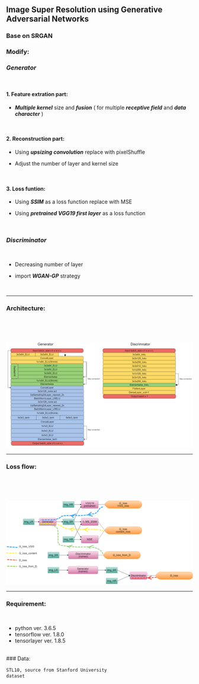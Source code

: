 ## Image Super Resolution using Generative Adversarial Networks

### Base on SRGAN

### Modify:

### *Generator*

<br />

#### 1. Feature extration part:

* ***Multiple kernel*** size and ***fusion*** ( for multiple ***receptive field*** and ***data character*** )

<br />

#### 2. Reconstruction part:

* Using ***upsizing convolution*** replace with pixelShuffle

* Adjust the number of layer and kernel size

<br />

#### 3. Loss funtion:

* Using ***SSIM*** as a loss function replace with MSE 

* Using ***pretrained VGG19 first layer*** as a loss function

<br />

### *Discriminator*

<br />

* Decreasing number of layer

* import ***WGAN-GP*** strategy

<br />

___


### Architecture:

<br />

<br />

<br />

![Architecture](/img/ESRGAN2m.png)

___

### Loss flow:

<br />

<br />

<br />

![LossFlow](/img/lossflowm.png)

___

### Requirement:

<br />

+ python ver. 3.6.5
+ tensorflow ver. 1.8.0
+ tensorlayer ver. 1.8.5

<br />
### Data:

    STL10, source from Stanford University 
    dataset

